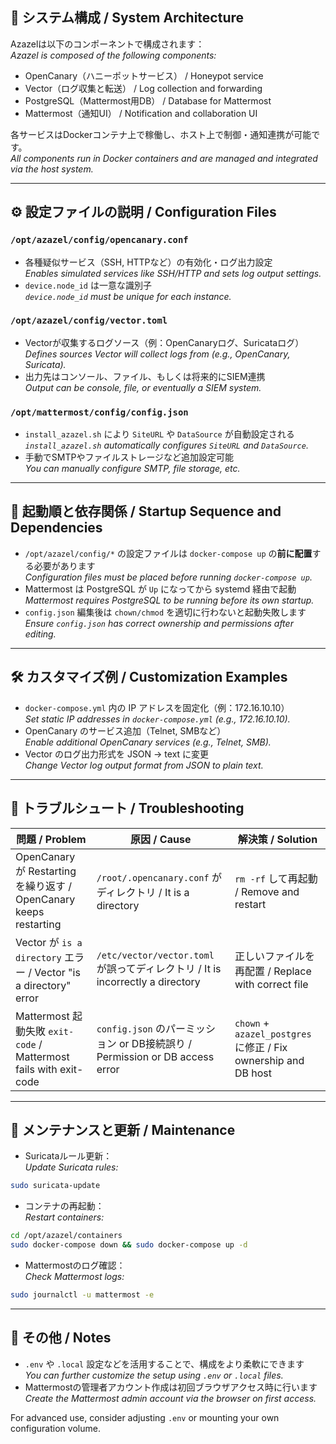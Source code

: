 ## 🧩 システム構成 / System Architecture

Azazelは以下のコンポーネントで構成されます：  
*Azazel is composed of the following components:*

- OpenCanary（ハニーポットサービス） / Honeypot service
- Vector（ログ収集と転送） / Log collection and forwarding
- PostgreSQL（Mattermost用DB） / Database for Mattermost
- Mattermost（通知UI） / Notification and collaboration UI

各サービスはDockerコンテナ上で稼働し、ホスト上で制御・通知連携が可能です。  
*All components run in Docker containers and are managed and integrated via the host system.*

---

## ⚙️ 設定ファイルの説明 / Configuration Files

### `/opt/azazel/config/opencanary.conf`
- 各種疑似サービス（SSH, HTTPなど）の有効化・ログ出力設定  
  *Enables simulated services like SSH/HTTP and sets log output settings.*
- `device.node_id` は一意な識別子  
  *`device.node_id` must be unique for each instance.*

### `/opt/azazel/config/vector.toml`
- Vectorが収集するログソース（例：OpenCanaryログ、Suricataログ）  
  *Defines sources Vector will collect logs from (e.g., OpenCanary, Suricata).* 
- 出力先はコンソール、ファイル、もしくは将来的にSIEM連携  
  *Output can be console, file, or eventually a SIEM system.*

### `/opt/mattermost/config/config.json`
- `install_azazel.sh` により `SiteURL` や `DataSource` が自動設定される  
  *`install_azazel.sh` automatically configures `SiteURL` and `DataSource`.*
- 手動でSMTPやファイルストレージなど追加設定可能  
  *You can manually configure SMTP, file storage, etc.*

---

## 🚦 起動順と依存関係 / Startup Sequence and Dependencies

- `/opt/azazel/config/*` の設定ファイルは `docker-compose up` の**前に配置**する必要があります  
  *Configuration files must be placed before running `docker-compose up`.*
- Mattermost は PostgreSQL が `Up` になってから systemd 経由で起動  
  *Mattermost requires PostgreSQL to be running before its own startup.*
- `config.json` 編集後は `chown/chmod` を適切に行わないと起動失敗します  
  *Ensure `config.json` has correct ownership and permissions after editing.*

---

## 🛠️ カスタマイズ例 / Customization Examples

- `docker-compose.yml` 内の IP アドレスを固定化（例：172.16.10.10）  
  *Set static IP addresses in `docker-compose.yml` (e.g., 172.16.10.10).* 
- OpenCanary のサービス追加（Telnet, SMBなど）  
  *Enable additional OpenCanary services (e.g., Telnet, SMB).* 
- Vector のログ出力形式を JSON → text に変更  
  *Change Vector log output format from JSON to plain text.*

---

## 🧪 トラブルシュート / Troubleshooting

| 問題 / Problem | 原因 / Cause | 解決策 / Solution |
|------|------|--------|
| OpenCanary が Restarting を繰り返す / OpenCanary keeps restarting | `/root/.opencanary.conf` がディレクトリ / It is a directory | `rm -rf` して再起動 / Remove and restart |
| Vector が `is a directory` エラー / Vector "is a directory" error | `/etc/vector/vector.toml` が誤ってディレクトリ / It is incorrectly a directory | 正しいファイルを再配置 / Replace with correct file |
| Mattermost 起動失敗 `exit-code` / Mattermost fails with exit-code | `config.json` のパーミッション or DB接続誤り / Permission or DB access error | `chown` + `azazel_postgres` に修正 / Fix ownership and DB host |

---

## 🔁 メンテナンスと更新 / Maintenance

- Suricataルール更新：  
  *Update Suricata rules:*
```bash
sudo suricata-update
```

- コンテナの再起動：  
  *Restart containers:*
```bash
cd /opt/azazel/containers
sudo docker-compose down && sudo docker-compose up -d
```

- Mattermostのログ確認：  
  *Check Mattermost logs:*
```bash
sudo journalctl -u mattermost -e
```

---

## 📘 その他 / Notes

- `.env` や `.local` 設定などを活用することで、構成をより柔軟にできます  
  *You can further customize the setup using `.env` or `.local` files.*
- Mattermostの管理者アカウント作成は初回ブラウザアクセス時に行います  
  *Create the Mattermost admin account via the browser on first access.*

For advanced use, consider adjusting `.env` or mounting your own configuration volume.

